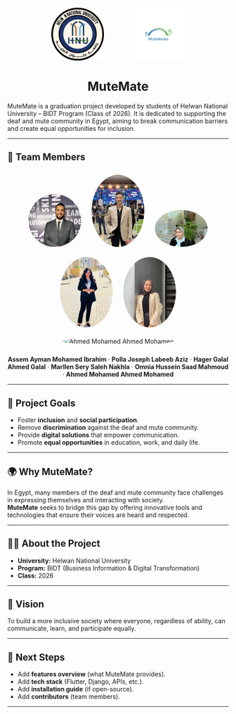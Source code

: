 <p align="center">
  <img src="assets/university_logo.png" alt="Helwan National University Logo" width="120" style="margin-right: 60px;"/>
  <img src="assets/app_logo.png" alt="MuteMate App Logo" width="120"/>
</p>

<h1 align="center">MuteMate</h1>
MuteMate is a graduation project developed by students of Helwan National University – BIDT Program (Class of 2026).  
It is dedicated to supporting the deaf and mute community in Egypt, aiming to break communication barriers and create equal opportunities for inclusion.
 
---
## 👥 Team Members  

<p align="center">
  <img src="assets/assem.jpg" alt="Assem Ayman Mohamed Ibrahim" width="120" style="border-radius:50%; margin:10px;"/>
  <img src="assets/polla.jpeg" alt="Polla Joseph Labeeb Aziz" width="120" style="border-radius:50%; margin:10px;"/>
  <img src="assets/hager.jpg" alt="Hager Galal Ahmed Galal" width="120" style="border-radius:50%; margin:10px;"/>
  <img src="assets/marllen.jpg" alt="Marllen Sery Saleh Nakhla" width="120" style="border-radius:50%; margin:10px;"/>
  <img src="assets/omnia.jpg" alt="Omnia Hussein Saad Mahmoud" width="120" style="border-radius:50%; margin:10px;"/>
  <img src="assets/ahmed.jpg" alt="Ahmed Mohamed Ahmed Mohamed" width="120" style="border-radius:50%; margin:10px;"/>
</p>

<p align="center">
  <b>Assem Ayman Mohamed Ibrahim</b> · 
  <b>Polla Joseph Labeeb Aziz</b> · 
  <b>Hager Galal Ahmed Galal</b> · 
  <b>Marllen Sery Saleh Nakhla</b> · 
  <b>Omnia Hussein Saad Mahmoud</b> · 
  <b>Ahmed Mohamed Ahmed Mohamed</b>
</p>


---

## 🎯 Project Goals  
- Foster **inclusion** and **social participation**.  
- Remove **discrimination** against the deaf and mute community.  
- Provide **digital solutions** that empower communication.  
- Promote **equal opportunities** in education, work, and daily life.  

---

## 🌍 Why MuteMate?  
In Egypt, many members of the deaf and mute community face challenges in expressing themselves and interacting with society.  
**MuteMate** seeks to bridge this gap by offering innovative tools and technologies that ensure their voices are heard and respected.  

---

## 👩‍🎓 About the Project  
- **University:** Helwan National University  
- **Program:** BIDT (Business Information & Digital Transformation)  
- **Class:** 2026  

---

## 🚀 Vision  
To build a more inclusive society where everyone, regardless of ability, can communicate, learn, and participate equally.  

---

## 📌 Next Steps  
- Add **features overview** (what MuteMate provides).  
- Add **tech stack** (Flutter, Django, APIs, etc.).  
- Add **installation guide** (if open-source).  
- Add **contributors** (team members).  

---
